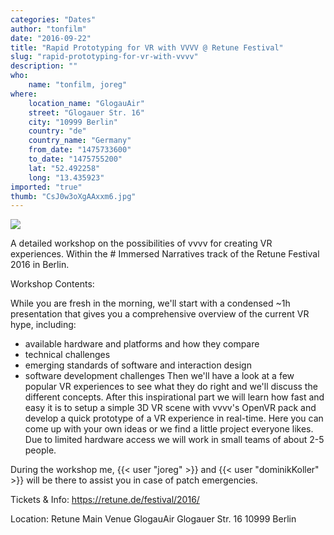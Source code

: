 ```yaml
---
categories: "Dates"
author: "tonfilm"
date: "2016-09-22"
title: "Rapid Prototyping for VR with VVVV @ Retune Festival"
slug: "rapid-prototyping-for-vr-with-vvvv"
description: ""
who: 
    name: "tonfilm, joreg"
where: 
    location_name: "GlogauAir"
    street: "Glogauer Str. 16"
    city: "10999 Berlin"
    country: "de"
    country_name: "Germany"
    from_date: "1475733600"
    to_date: "1475755200"
    lat: "52.492258"
    long: "13.435923"
imported: "true"
thumb: "CsJ0w3oXgAAxxm6.jpg"
---
```



![](CsJ0w3oXgAAxxm6.jpg) 

A detailed workshop on the possibilities of vvvv for creating VR experiences. Within the # Immersed Narratives track of the Retune Festival 2016 in Berlin.

Workshop Contents:

While you are fresh in the morning, we'll start with a condensed ~1h presentation that gives you a comprehensive overview of the current VR hype, including:
- available hardware and platforms and how they compare
- technical challenges
- emerging standards of software and interaction design
- software development challenges
Then we'll have a look at a few popular VR experiences to see what they do right and we'll discuss the different concepts.
After this inspirational part we will learn how fast and easy it is to setup a simple 3D VR scene with vvvv's OpenVR pack and develop a quick prototype of a VR experience in real-time. Here you can come up with your own ideas or we find a little project everyone likes. Due to limited hardware access we will work in small teams of about 2-5 people.

During the workshop me, {{< user "joreg" >}} and {{< user "dominikKoller" >}} will be there to assist you in case of patch emergencies.

Tickets & Info:
https://retune.de/festival/2016/

Location:
Retune Main Venue
GlogauAir
Glogauer Str. 16
10999 Berlin